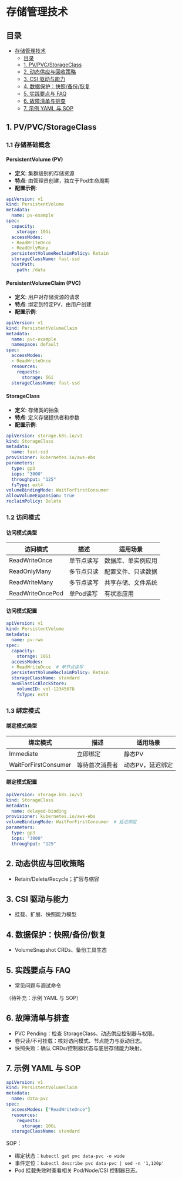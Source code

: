 # 存储管理技术

## 目录

- [存储管理技术](#存储管理技术)
  - [目录](#目录)
  - [1. PV/PVC/StorageClass](#1-pvpvcstorageclass)
  - [2. 动态供应与回收策略](#2-动态供应与回收策略)
  - [3. CSI 驱动与能力](#3-csi-驱动与能力)
  - [4. 数据保护：快照/备份/恢复](#4-数据保护快照备份恢复)
  - [5. 实践要点与 FAQ](#5-实践要点与-faq)
  - [6. 故障清单与排查](#6-故障清单与排查)
  - [7. 示例 YAML 与 SOP](#7-示例-yaml-与-sop)

## 1. PV/PVC/StorageClass

### 1.1 存储基础概念

#### PersistentVolume (PV)

- **定义**: 集群级别的存储资源
- **特点**: 由管理员创建，独立于Pod生命周期
- **配置示例**:

```yaml
apiVersion: v1
kind: PersistentVolume
metadata:
  name: pv-example
spec:
  capacity:
    storage: 10Gi
  accessModes:
  - ReadWriteOnce
  - ReadOnlyMany
  persistentVolumeReclaimPolicy: Retain
  storageClassName: fast-ssd
  hostPath:
    path: /data
```

#### PersistentVolumeClaim (PVC)

- **定义**: 用户对存储资源的请求
- **特点**: 绑定到特定PV，由用户创建
- **配置示例**:

```yaml
apiVersion: v1
kind: PersistentVolumeClaim
metadata:
  name: pvc-example
  namespace: default
spec:
  accessModes:
  - ReadWriteOnce
  resources:
    requests:
      storage: 5Gi
  storageClassName: fast-ssd
```

#### StorageClass

- **定义**: 存储类的抽象
- **特点**: 定义存储提供者和参数
- **配置示例**:

```yaml
apiVersion: storage.k8s.io/v1
kind: StorageClass
metadata:
  name: fast-ssd
provisioner: kubernetes.io/aws-ebs
parameters:
  type: gp3
  iops: "3000"
  throughput: "125"
  fsType: ext4
volumeBindingMode: WaitForFirstConsumer
allowVolumeExpansion: true
reclaimPolicy: Delete
```

### 1.2 访问模式

#### 访问模式类型

| 访问模式 | 描述 | 适用场景 |
|----------|------|----------|
| ReadWriteOnce | 单节点读写 | 数据库、单实例应用 |
| ReadOnlyMany | 多节点只读 | 配置文件、只读数据 |
| ReadWriteMany | 多节点读写 | 共享存储、文件系统 |
| ReadWriteOncePod | 单Pod读写 | 有状态应用 |

#### 访问模式配置

```yaml
apiVersion: v1
kind: PersistentVolume
metadata:
  name: pv-rwo
spec:
  capacity:
    storage: 10Gi
  accessModes:
  - ReadWriteOnce  # 单节点读写
  persistentVolumeReclaimPolicy: Retain
  storageClassName: standard
  awsElasticBlockStore:
    volumeID: vol-12345678
    fsType: ext4
```

### 1.3 绑定模式

#### 绑定模式类型

| 绑定模式 | 描述 | 适用场景 |
|----------|------|----------|
| Immediate | 立即绑定 | 静态PV |
| WaitForFirstConsumer | 等待首次消费者 | 动态PV，延迟绑定 |

#### 绑定模式配置

```yaml
apiVersion: storage.k8s.io/v1
kind: StorageClass
metadata:
  name: delayed-binding
provisioner: kubernetes.io/aws-ebs
volumeBindingMode: WaitForFirstConsumer  # 延迟绑定
parameters:
  type: gp3
  iops: "3000"
  throughput: "125"
```

## 2. 动态供应与回收策略

- Retain/Delete/Recycle；扩容与缩容

## 3. CSI 驱动与能力

- 挂载、扩展、快照能力模型

## 4. 数据保护：快照/备份/恢复

- VolumeSnapshot CRDs、备份工具生态

## 5. 实践要点与 FAQ

- 常见问题与调试命令

（待补充：示例 YAML 与 SOP）

## 6. 故障清单与排查

- PVC Pending：检查 StorageClass、动态供应控制器与权限。
- 卷只读/不可挂载：核对访问模式、节点能力与驱动日志。
- 快照失败：确认 CRDs/控制器状态与底层存储能力映射。

## 7. 示例 YAML 与 SOP

```yaml
apiVersion: v1
kind: PersistentVolumeClaim
metadata:
  name: data-pvc
spec:
  accessModes: ["ReadWriteOnce"]
  resources:
    requests:
      storage: 10Gi
  storageClassName: standard
```

SOP：

- 绑定状态：`kubectl get pvc data-pvc -o wide`
- 事件定位：`kubectl describe pvc data-pvc | sed -n '1,120p'`
- Pod 挂载失败时查看相关 Pod/Node/CSI 控制器日志。

